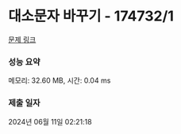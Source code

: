# 대소문자 바꾸기 - 174732/1 

[문제 링크](https://level.goorm.io/exam/174732/%EB%8C%80%EC%86%8C%EB%AC%B8%EC%9E%90-%EB%B0%94%EA%BE%B8%EA%B8%B0/quiz/1) 

### 성능 요약

메모리: 32.60 MB, 시간: 0.04 ms

### 제출 일자

2024년 06월 11일 02:21:18

